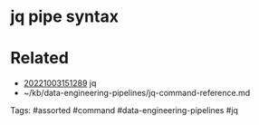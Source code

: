 # jq pipe syntax

# Related
- [20221003151289](/zet/20221003151289/README.md) jq
- ~/kb/data-engineering-pipelines/jq-command-reference.md

Tags:
    #assorted #command #data-engineering-pipelines #jq
